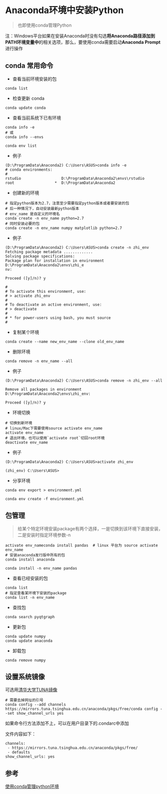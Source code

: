 # Anaconda环境中安装Python

> 也即使用conda管理Python

注：Windows平台如果在安装Anaconda时没有勾选**将Anaconda路径添加到PATH环境变量中**的相关选项，那么，要使用conda需要启动**Anaconda Prompt**进行操作

## conda 常用命令

* 查看当前环境安装的包

``` shell
conda list
```

* 检查更新 conda

``` shell
conda update conda
```

* 查看当前系统下已有环境

``` shell
conda info -e
# 或
conda info --envs
```

``` shell
conda env list
```

* 例子

``` shell
(D:\ProgramData\Anaconda2) C:\Users\ASUS>conda info -e
# conda environments:
#
rstudio                  D:\ProgramData\Anaconda2\envs\rstudio
root                  *  D:\ProgramData\Anaconda2
```

* 创建新的环境

``` shell
# 指定python版本为2.7，注意至少需要指定python版本或者要安装的包
# 后一种情况下，自动安装最新python版本
# env_name 是自定义的环境名
conda create -n env_name python=2.7
# 同时安装必要的包
conda create -n env_name numpy matplotlib python=2.7
```

* 例子

``` shell
(D:\ProgramData\Anaconda2) C:\Users\ASUS>conda create -n zhi_env
Fetching package metadata .............
Solving package specifications:
Package plan for installation in environment D:\ProgramData\Anaconda2\envs\zhi_e
nv:

Proceed ([y]/n)? y

#
# To activate this environment, use:
# > activate zhi_env
#
# To deactivate an active environment, use:
# > deactivate
#
# * for power-users using bash, you must source
#
```

* 复制某个环境

``` shell
conda create --name new_env_name --clone old_env_name
```

* 删除环境

``` shell
conda remove -n env_name --all
```

* 例子

``` shell
(D:\ProgramData\Anaconda2) C:\Users\ASUS>conda remove -n zhi_env --all

Remove all packages in environment D:\ProgramData\Anaconda2\envs\zhi_env:

Proceed ([y]/n)? y
```

* 环境切换

``` shell
# 切换到新环境
# linux/Mac下需要使用source activate env_name
activate env_name
# 退出环境，也可以使用`activate root`切回root环境
deactivate env_name
```

* 例子

``` shell
(D:\ProgramData\Anaconda2) C:\Users\ASUS>activate zhi_env

(zhi_env) C:\Users\ASUS>
```

* 分享环境

``` shell
conda env export > environment.yml
```

``` shell
conda env create -f environment.yml
```

## 包管理

> 给某个特定环境安装package有两个选择，一是切换到该环境下直接安装，二是安装时指定环境参数-n

``` shell
activate env_nameconda install pandas  # linux 平台为 source activate env_name
# 安装anaconda发行版中所有的包
conda install anaconda
```

``` shell
conda install -n env_name pandas
```

* 查看已经安装的包

``` shell
conda list
# 指定查看某环境下安装的package
conda list -n env_name
```

* 查找包

``` shell
conda search pyqtgraph
```

* 更新包

``` shell
conda update numpy
conda update anaconda
```

* 卸载包

``` shell
conda remove numpy
```

## 设置系统镜像

可选用[清华大学TUNA镜像](https://mirrors.tuna.tsinghua.edu.cn/help/anaconda/)

``` shell
# 需要去掉网址的引号
conda config --add channels https://mirrors.tuna.tsinghua.edu.cn/anaconda/pkgs/free/conda config --set show_channel_urls yes
```

如果命令行方法添加不上，可以在用户目录下的.condarc中添加

文件内容如下：

``` shell
channels:
 - https://mirrors.tuna.tsinghua.edu.cn/anaconda/pkgs/free/ 
 - defaults
show_channel_urls: yes
```

## 参考

[使用conda管理python环境](https://zhuanlan.zhihu.com/p/22678445)